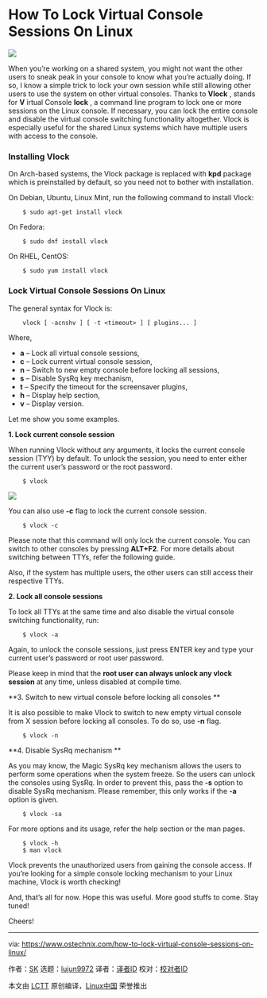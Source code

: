 How To Lock Virtual Console Sessions On Linux
======

![](https://www.ostechnix.com/wp-content/uploads/2018/10/vlock-720x340.png)

When you’re working on a shared system, you might not want the other users to sneak peak in your console to know what you’re actually doing. If so, I know a simple trick to lock your own session while still allowing other users to use the system on other virtual consoles. Thanks to **Vlock** , stands for **V** irtual Console **lock** , a command line program to lock one or more sessions on the Linux console. If necessary, you can lock the entire console and disable the virtual console switching functionality altogether. Vlock is especially useful for the shared Linux systems which have multiple users with access to the console.

### Installing Vlock

On Arch-based systems, the Vlock package is replaced with **kpd** package which is preinstalled by default, so you need not to bother with installation.

On Debian, Ubuntu, Linux Mint, run the following command to install Vlock:

```
    $ sudo apt-get install vlock
```

On Fedora:

```
    $ sudo dnf install vlock
```

On RHEL, CentOS:

```
    $ sudo yum install vlock
```

### Lock Virtual Console Sessions On Linux

The general syntax for Vlock is:

```
    vlock [ -acnshv ] [ -t <timeout> ] [ plugins... ]
```

Where,

  * **a** – Lock all virtual console sessions,
  * **c** – Lock current virtual console session,
  * **n** – Switch to new empty console before locking all sessions,
  * **s** – Disable SysRq key mechanism,
  * **t** – Specify the timeout for the screensaver plugins,
  * **h** – Display help section,
  * **v** – Display version.



Let me show you some examples.

**1\. Lock current console session**

When running Vlock without any arguments, it locks the current console session (TYY) by default. To unlock the session, you need to enter either the current user’s password or the root password.

```
    $ vlock
```

![](https://www.ostechnix.com/wp-content/uploads/2018/10/vlock-1-1.gif)

You can also use **-c** flag to lock the current console session.

```
    $ vlock -c
```

Please note that this command will only lock the current console. You can switch to other consoles by pressing **ALT+F2**. For more details about switching between TTYs, refer the following guide.

Also, if the system has multiple users, the other users can still access their respective TTYs.

**2\. Lock all console sessions**

To lock all TTYs at the same time and also disable the virtual console switching functionality, run:

```
    $ vlock -a
```

Again, to unlock the console sessions, just press ENTER key and type your current user’s password or root user password.

Please keep in mind that the **root user can always unlock any vlock session** at any time, unless disabled at compile time.

**3. Switch to new virtual console before locking all consoles
**

It is also possible to make Vlock to switch to new empty virtual console from X session before locking all consoles. To do so, use **-n** flag.

```
    $ vlock -n
```

**4. Disable SysRq mechanism
**

As you may know, the Magic SysRq key mechanism allows the users to perform some operations when the system freeze. So the users can unlock the consoles using SysRq. In order to prevent this, pass the **-s** option to disable SysRq mechanism. Please remember, this only works if the **-a** option is given.

```
    $ vlock -sa
```

For more options and its usage, refer the help section or the man pages.

```
    $ vlock -h
    $ man vlock
```

Vlock prevents the unauthorized users from gaining the console access. If you’re looking for a simple console locking mechanism to your Linux machine, Vlock is worth checking!

And, that’s all for now. Hope this was useful. More good stuffs to come. Stay tuned!

Cheers!



--------------------------------------------------------------------------------

via: https://www.ostechnix.com/how-to-lock-virtual-console-sessions-on-linux/

作者：[SK][a]
选题：[lujun9972][b]
译者：[译者ID](https://github.com/译者ID)
校对：[校对者ID](https://github.com/校对者ID)

本文由 [LCTT](https://github.com/LCTT/TranslateProject) 原创编译，[Linux中国](https://linux.cn/) 荣誉推出

[a]: https://www.ostechnix.com/author/sk/
[b]: https://github.com/lujun9972
